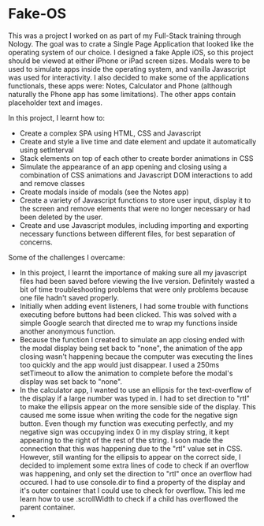 # Fake-OS

This was a project I worked on as part of my Full-Stack training through Nology. The goal was to crate a Single Page Application that looked like the operating system of our choice. I designed a fake Apple iOS, so this project should be viewed at either iPhone or iPad screen sizes. Modals were to be used to simulate apps inside the operating system, and vanilla Javascript was used for interactivity. I also decided to make some of the applications functionals, these apps were: Notes, Calculator and Phone (although naturally the Phone app has some limitations). The other apps contain placeholder text and images.

In this project, I learnt how to:
- Create a complex SPA using HTML, CSS and Javascript
- Create and style a live time and date element and update it automatically using setInterval
- Stack elements on top of each other to create border animations in CSS
- Simulate the appearance of an app opening and closing using a combination of CSS animations and Javascript DOM interactions to add and remove classes
- Create modals inside of modals (see the Notes app)
- Create a variety of Javascript functions to store user input, display it to the screen and remove elements that were no longer necessary or had been deleted by the user.
- Create and use Javascript modules, including importing and exporting necessary functions between different files, for best separation of concerns.

Some of the challenges I overcame:
- In this project, I learnt the importance of making sure all my javascript files had been saved before viewing the live version. Definitely wasted a bit of time troubleshooting problems that were only problems because one file hadn't saved properly.
- Initially when adding event listeners, I had some trouble with functions executing before buttons had been clicked. This was solved with a simple Google search that directed me to wrap my functions inside another anonymous function.
- Because the function I created to simulate an app closing ended with the modal display being set back to "none", the animation of the app closing wasn't happening becaue the computer was executing the lines too quickly and the app would just disappear. I used a 250ms setTimeout to allow the animation to complete before the modal's display was set back to "none".
- In the calculator app, I wanted to use an ellipsis for the text-overflow of the display if a large number was typed in. I had to set direction to "rtl" to make the ellipsis appear on the more sensible side of the display. This caused me some issue when writing the code for the negative sign button. Even though my function was executing perfectly, and my negative sign was occupying index 0 in my display string, it kept appearing to the right of the rest of the string. I soon made the connection that this was happening due to the "rtl" value set in CSS. However, still wanting for the ellipsis to appear on the correct side, I decided to implement some extra lines of code to check if an overflow was happening, and only set the direction to "rtl" once an overflow had occured. I had to use console.dir to find a property of the display and it's outer container that I could use to check for overflow. This led me learn how to use .scrollWidth to check if a child has overflowed the parent container.
- 

